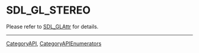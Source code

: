 # SDL_GL_STEREO

Please refer to [SDL_GLAttr](SDL_GLAttr) for details.

----
[CategoryAPI](CategoryAPI), [CategoryAPIEnumerators](CategoryAPIEnumerators)

